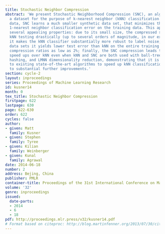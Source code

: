 ```yaml
---
title: Stochastic Neighbor Compression
abstract: 'We present Stochastic Neighborhood Compression (SNC), an algorithm to compress
  a dataset for the purpose of k-nearest neighbor (kNN) classification. Given training
  data, SNC learns a much smaller synthetic data set, that minimizes the stochastic
  1-nearest neighbor classification error on the training data. This approach has
  several appealing properties: due to its small size, the compressed set speeds up
  kNN testing drastically (up to several orders of magnitude, in our experiments);
  it makes the kNN classifier substantially more robust to label noise; on 4 of 7
  data sets it yields lower test error than kNN on the entire training set, even at
  compression ratios as low as 2%; finally, the SNC compression leads to impressive
  speed ups over kNN even when kNN and SNC are both used with ball-tree data structures,
  hashing, and LMNN dimensionality reduction, demonstrating that it is complementary
  to existing state-of-the-art algorithms to speed up kNN classification and leads
  to substantial further improvements.'
section: cycle-2
layout: inproceedings
series: Proceedings of Machine Learning Research
id: kusner14
month: 0
tex_title: Stochastic Neighbor Compression
firstpage: 622
lastpage: 630
page: 622-630
order: 622
cycles: false
author:
- given: Matt
  family: Kusner
- given: Stephen
  family: Tyree
- given: Kilian
  family: Weinberger
- given: Kunal
  family: Agrawal
date: 2014-06-18
number: 2
address: Bejing, China
publisher: PMLR
container-title: Proceedings of the 31st International Conference on Machine Learning
volume: '32'
genre: inproceedings
issued:
  date-parts:
  - 2014
  - 6
  - 18
pdf: http://proceedings.mlr.press/v32/kusner14.pdf
# Format based on citeproc: http://blog.martinfenner.org/2013/07/30/citeproc-yaml-for-bibliographies/
---
```

